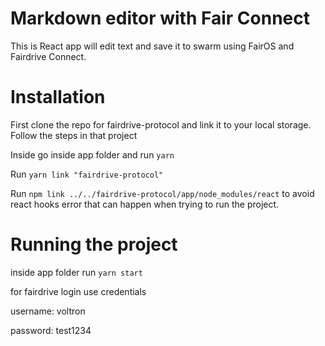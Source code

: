# Markdown editor with Fair Connect

This is React app will edit text and save it to swarm using FairOS and Fairdrive Connect.

# Installation

First clone the repo for fairdrive-protocol and link it to your local storage. Follow the steps in that project

Inside go inside app folder and run `yarn`

Run `yarn link "fairdrive-protocol"`

Run `npm link ../../fairdrive-protocol/app/node_modules/react` to avoid react hooks error that can happen when trying to run the project.

# Running the project

inside app folder run `yarn start`

for fairdrive login use credentials

username: voltron

password: test1234
